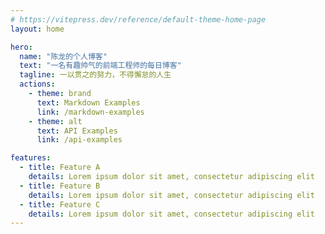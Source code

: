 ```yaml
---
# https://vitepress.dev/reference/default-theme-home-page
layout: home

hero:
  name: "陈龙的个人博客"
  text: "一名有趣帅气的前端工程师的每日博客"
  tagline: 一以贯之的努力，不得懈怠的人生
  actions:
    - theme: brand
      text: Markdown Examples
      link: /markdown-examples
    - theme: alt
      text: API Examples
      link: /api-examples

features:
  - title: Feature A
    details: Lorem ipsum dolor sit amet, consectetur adipiscing elit
  - title: Feature B
    details: Lorem ipsum dolor sit amet, consectetur adipiscing elit
  - title: Feature C
    details: Lorem ipsum dolor sit amet, consectetur adipiscing elit
---
```


